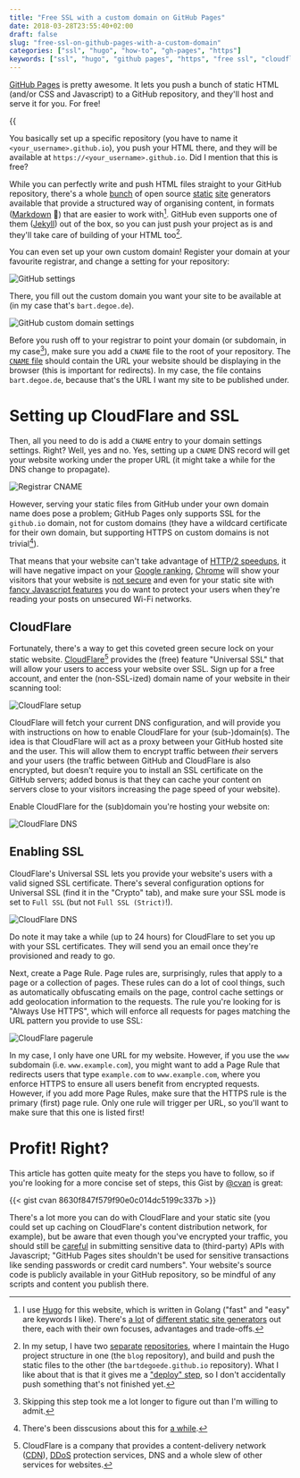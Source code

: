 ```yaml
---
title: "Free SSL with a custom domain on GitHub Pages"
date: 2018-03-28T23:55:40+02:00
draft: false
slug: "free-ssl-on-github-pages-with-a-custom-domain"
categories: ["ssl", "hugo", "how-to", "gh-pages", "https"]
keywords: ["ssl", "hugo", "github pages", "https", "free ssl", "cloudflare"]
---
```


[GitHub Pages](https://pages.github.com/) is pretty awesome. It lets you push a bunch of static HTML (and/or CSS and Javascript) to a GitHub repository, and they'll host and serve it for you. For free!<!--more-->

{{<audio src="/audio/2018-03-28-free-ssl-on-github-pages-with-a-custom-domain.mp3" type="mp3" backup_src="/audio/2018-03-28-free-ssl-on-github-pages-with-a-custom-domain.ogg" backup_type="ogg">}}

You basically set up a specific repository (you have to name it `<your_username>.github.io`), you push your HTML there, and they will be available at `https://<your_username>.github.io`. Did I mention that this is free?

While you can perfectly write and push HTML files straight to your GitHub repository, there's a whole [bunch](https://jekyllrb.com/docs/home/) of open source [static](https://gohugo.io/) [site](https://hyde.github.io/) generators available that provide a structured way of organising content, in formats ([Markdown](https://daringfireball.net/projects/markdown/) 🙌) that are easier to work with[^staticsitegenerators]. GitHub even supports one of them ([Jekyll](https://github.com/jekyll/jekyll)) out of the box, so you can just push your project as is and they'll take care of building of your HTML too[^jekyllvshugo].

You can even set up your own custom domain! Register your domain at your favourite registrar, and change a setting for your repository:

![GitHub settings](/img/2018-03-28-free-ssl-on-github-pages-with-a-custom-domain/github-repository-settings.png)

There, you fill out the custom domain you want your site to be available at (in my case that's `bart.degoe.de`).

![GitHub custom domain settings](/img/2018-03-28-free-ssl-on-github-pages-with-a-custom-domain/github-pages-settings-custom-domain.png)

Before you rush off to your registrar to point your domain (or subdomain, in my case[^confession]), make sure you add a `CNAME` file to the root of your repository. The [`CNAME` file](https://github.com/bartdegoede/bartdegoede.github.io/blob/master/CNAME) should contain the URL your website should be displaying in the browser (this is important for redirects). In my case, the file contains `bart.degoe.de`, because that's the URL I want my site to be published under.

# Setting up CloudFlare and SSL

Then, all you need to do is add a `CNAME` entry to your domain settings settings. Right? Well, yes and no. Yes, setting up a `CNAME` DNS record will get your website working under the proper URL (it might take a while for the DNS change to propagate).

![Registrar CNAME](/img/2018-03-28-free-ssl-on-github-pages-with-a-custom-domain/registrar-cname.png)

However, serving your static files from GitHub under your own domain name does pose a problem; GitHub Pages only supports SSL for the `github.io` domain, not for custom domains (they have a wildcard certificate for their own domain, but supporting HTTPS on custom domains is not trivial[^opengithubissue]).

That means that your website can't take advantage of [HTTP/2 speedups](https://www.mnot.net/blog/2014/01/04/strengthening_http_a_personal_view), it will have negative impact on your [Google ranking](https://webmasters.googleblog.com/2014/08/https-as-ranking-signal.html), [Chrome](https://developers.google.com/web/updates/2016/10/avoid-not-secure-warn) will show your visitors that your website is [not secure](https://security.googleblog.com/2016/09/moving-towards-more-secure-web.html) and even for your static site with [fancy Javascript features](https://bart.degoe.de/searching-your-hugo-site-with-lunr/) you do want to protect your users when they're reading your posts on unsecured Wi-Fi networks.

## CloudFlare

Fortunately, there's a way to get this coveted green secure lock on your static website. [CloudFlare](https://www.cloudflare.com/)[^cloudflare] provides the (free) feature "Universal SSL" that will allow your users to access your website over SSL. Sign up for a free account, and enter the (non-SSL-ized) domain name of your website in their scanning tool:

![CloudFlare setup](/img/2018-03-28-free-ssl-on-github-pages-with-a-custom-domain/cloudflare.png)

CloudFlare will fetch your current DNS configuration, and will provide you with instructions on how to enable CloudFlare for your (sub-)domain(s). The idea is that CloudFlare will act as a proxy between your GitHub hosted site and the user. This will allow them to encrypt traffic between _their_ servers and your users (the traffic between GitHub and CloudFlare is also encrypted, but doesn't require you to install an SSL certificate on the GitHub servers; added bonus is that they can cache your content on servers close to your visitors increasing the page speed of your website).

Enable CloudFlare for the (sub)domain you're hosting your website on:

![CloudFlare DNS](/img/2018-03-28-free-ssl-on-github-pages-with-a-custom-domain/cloudflare-dns.png)

## Enabling SSL

CloudFlare's Universal SSL lets you provide your website's users with a valid signed SSL certificate. There's several configuration options for Universal SSL (find it in the "Crypto" tab), and make sure your SSL mode is set to `Full SSL` (but not `Full SSL (Strict)`!).

![CloudFlare DNS](/img/2018-03-28-free-ssl-on-github-pages-with-a-custom-domain/cloudflare-ssl.png)

Do note it may take a while (up to 24 hours) for CloudFlare to set you up with your SSL certificates. They will send you an email once they're provisioned and ready to go.

Next, create a Page Rule. Page rules are, surprisingly, rules that apply to a page or a collection of pages. These rules can do a lot of cool things, such as automatically obfuscating emails on the page, control cache settings or add geolocation information to the requests. The rule you're looking for is "Always Use HTTPS", which will enforce all requests for pages matching the URL pattern you provide to use SSL:

![CloudFlare pagerule](/img/2018-03-28-free-ssl-on-github-pages-with-a-custom-domain/cloudflare-pagerule.png)

In my case, I only have one URL for my website. However, if you use the `www` subdomain (i.e. `www.example.com`), you might want to add a Page Rule that redirects users that type `example.com` to `www.example.com`, where you enforce HTTPS to ensure all users benefit from encrypted requests. However, if you add more Page Rules, make sure that the HTTPS rule is the primary (first) page rule. Only one rule will trigger per URL, so you'll want to make sure that this one is listed first!

# Profit! Right?

This article has gotten quite meaty for the steps you have to follow, so if you're looking for a more concise set of steps, this Gist by [@cvan](https://github.com/cvan) is great:

{{< gist cvan 8630f847f579f90e0c014dc5199c337b >}}

There's a lot more you can do with CloudFlare and your static site (you could set up caching on CloudFlare's content distribution network, for example), but be aware that even though you've encrypted your traffic, you should still be [careful](https://help.github.com/articles/what-is-github-pages/) in submitting sensitive data to (third-party) APIs with Javascript; "GitHub Pages sites shouldn't be used for sensitive transactions like sending passwords or credit card numbers". Your website's source code is publicly available in your GitHub repository, so be mindful of any scripts and content you publish there.

[^staticsitegenerators]: I use [Hugo](https://gohugo.io) for this website, which is written in Golang ("fast" and "easy" are keywords I like). There's [a lot](https://www.staticgen.com/) of [different static site generators](https://myles.github.io/awesome-static-generators/) out there, each with their own focuses, advantages and trade-offs.
[^jekyllvshugo]: In my setup, I have two [separate](https://github.com/bartdegoede/blog) [repositories](https://github.com/bartdegoede/bartdegoede.github.io), where I maintain the Hugo project structure in one (the `blog` repository), and build and push the static files to the other (the `bartdegoede.github.io` repository). What I like about that is that it gives me a ["deploy" step](https://github.com/bartdegoede/blog/blob/master/deploy.sh), so I don't accidentally push something that's not finished yet.
[^confession]: Skipping this step took me a lot longer to figure out than I'm willing to admit.
[^opengithubissue]: There's been disscusions about this for [a while](https://github.com/isaacs/github/issues/156).
[^cloudflare]: CloudFlare is a company that provides a content-delivery network ([CDN](https://en.wikipedia.org/wiki/Content_delivery_network)), [DDoS](https://en.wikipedia.org/wiki/Denial-of-service_attack#Distributed_attack) protection services, DNS and a whole slew of other services for websites.
